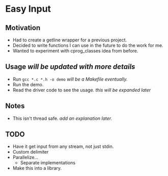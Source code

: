 # Easy Input
## Motivation
- Had to create a getline wrapper for a previous project.
- Decided to write functions I can use in the future to do the work for me.
- Wanted to experiment with cprog\_classes idea from before.

## Usage *will be updated with more details*
- Run `gcc *.c *.h -o demo` *will be a Makefile eventually.*
- Run the demo.
- Read the driver code to see the usage. *this will be expanded later*

## Notes
- This isn't thread safe. *add an explanation later.*

## TODO
- Have it get input from any stream, not just stdin.
- Custom delimiter
- Parallelize...
   - Separate implementations
- Make this into a library.

